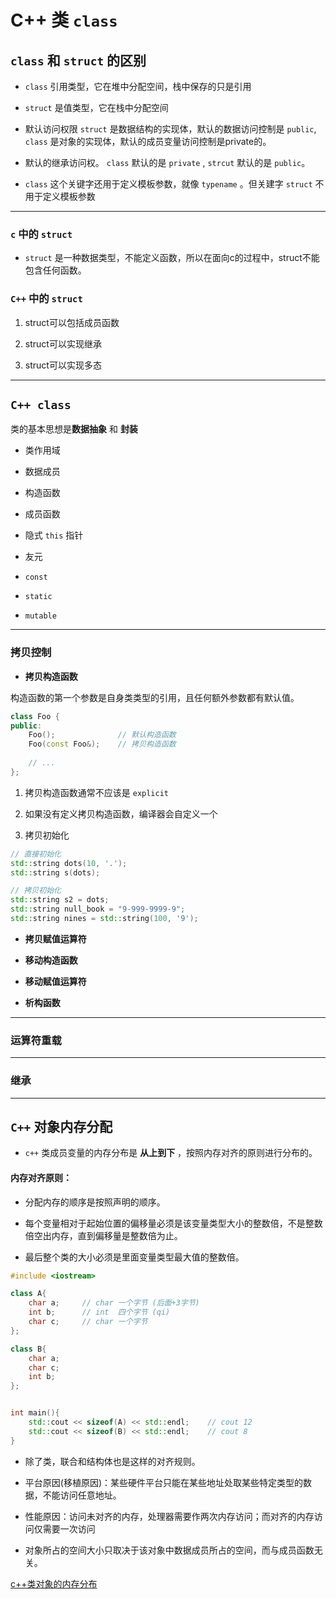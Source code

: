 # C++ 类 `class`

## `class` 和 `struct` 的区别

- `class` 引用类型，它在堆中分配空间，栈中保存的只是引用

- `struct` 是值类型，它在栈中分配空间

- 默认访问权限 `struct` 是数据结构的实现体，默认的数据访问控制是 `public`, `class` 是对象的实现体，默认的成员变量访问控制是private的。

- 默认的继承访问权。 `class` 默认的是 `private` , `strcut` 默认的是 `public`。

- `class` 这个关键字还用于定义模板参数，就像 `typename` 。但关建字 `struct` 不用于定义模板参数

---

### `c` 中的 `struct`

- `struct` 是一种数据类型，不能定义函数，所以在面向c的过程中，struct不能包含任何函数。

### `C++` 中的 `struct`

1. struct可以包括成员函数

2. struct可以实现继承

3. struct可以实现多态

---

## `C++ class`

类的基本思想是**数据抽象** 和 **封装**

- 类作用域

- 数据成员

- 构造函数

- 成员函数

- 隐式 `this` 指针

- 友元

- `const`

- `static`

- `mutable`

---

### 拷贝控制

- **拷贝构造函数**

构造函数的第一个参数是自身类类型的引用，且任何额外参数都有默认值。

```C++
class Foo {
public:
    Foo();              // 默认构造函数
    Foo(const Foo&);    // 拷贝构造函数
    
    // ...
};
```

1. 拷贝构造函数通常不应该是 `explicit`

2. 如果没有定义拷贝构造函数，编译器会自定义一个

3. 拷贝初始化

```C++
// 直接初始化
std::string dots(10, '.');          
std::string s(dots);

// 拷贝初始化
std::string s2 = dots;
std::string null_book = "9-999-9999-9";
std::string nines = std::string(100, '9');
```

- **拷贝赋值运算符**

- **移动构造函数**

- **移动赋值运算符**

- **析构函数**

---

### 运算符重载

---
### 继承

---

## `C++` 对象内存分配

- `c++` 类成员变量的内存分布是 **从上到下** ，按照内存对齐的原则进行分布的。

#### 内存对齐原则：

- 分配内存的顺序是按照声明的顺序。

- 每个变量相对于起始位置的偏移量必须是该变量类型大小的整数倍，不是整数倍空出内存，直到偏移量是整数倍为止。

- 最后整个类的大小必须是里面变量类型最大值的整数倍。

```C++
#include <iostream>

class A{
	char a;     // char 一个字节 (后面+3字节)
	int b;      // int  四个字节 (qi)
	char c;     // char 一个字节
};

class B{
	char a;
	char c;
	int b;
};


int main(){
	std::cout << sizeof(A) << std::endl;    // cout 12
	std::cout << sizeof(B) << std::endl;	// cout 8
} 
```

- 除了类，联合和结构体也是这样的对齐规则。

- 平台原因(移植原因)：某些硬件平台只能在某些地址处取某些特定类型的数据，不能访问任意地址。

- 性能原因：访问未对齐的内存，处理器需要作两次内存访问；而对齐的内存访问仅需要一次访问

- 对象所占的空间大小只取决于该对象中数据成员所占的空间，而与成员函数无关。

[c++类对象的内存分布](https://zoux86.github.io/post/2019-12-04-c++%E7%B1%BB%E5%AF%B9%E8%B1%A1%E7%9A%84%E5%86%85%E5%AD%98%E5%88%86%E5%B8%83/)